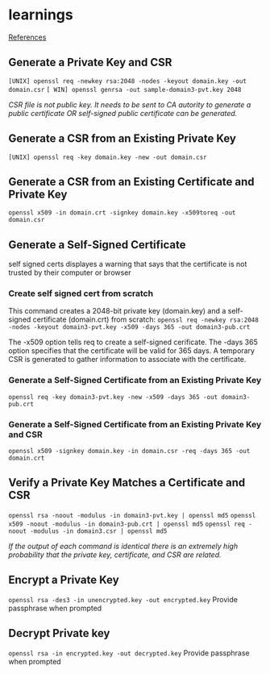 # learnings

[References](https://www.digitalocean.com/community/tutorials/openssl-essentials-working-with-ssl-certificates-private-keys-and-csrs)

## Generate a Private Key and CSR
`[UNIX] openssl req -newkey rsa:2048 -nodes -keyout domain.key -out domain.csr`
`[ WIN] openssl genrsa -out sample-domain3-pvt.key 2048`

*CSR file is not public key. It needs to be sent to CA autority to generate a public certificate OR self-signed public certificate can be generated.*

## Generate a CSR from an Existing Private Key
`[UNIX] openssl req -key domain.key -new -out domain.csr`

## Generate a CSR from an Existing Certificate and Private Key
`openssl x509 -in domain.crt -signkey domain.key -x509toreq -out domain.csr`

## Generate a Self-Signed Certificate
self signed certs displayes a warning that says that the certificate is not trusted by their computer or browser

### Create self signed cert from scratch
This command creates a 2048-bit private key (domain.key) and a self-signed certificate (domain.crt) from scratch:
`openssl req -newkey rsa:2048 -nodes -keyout domain3-pvt.key -x509 -days 365 -out domain3-pub.crt`

The -x509 option tells req to create a self-signed cerificate. The -days 365 option specifies that the certificate will be valid for 365 days. A temporary CSR is generated to gather information to associate with the certificate.

### Generate a Self-Signed Certificate from an Existing Private Key
`openssl req -key domain3-pvt.key -new -x509 -days 365 -out domain3-pub.crt`

### Generate a Self-Signed Certificate from an Existing Private Key and CSR
`openssl x509 -signkey domain.key -in domain.csr -req -days 365 -out domain.crt`

## Verify a Private Key Matches a Certificate and CSR
`openssl rsa -noout -modulus -in domain3-pvt.key | openssl md5`
`openssl x509 -noout -modulus -in domain3-pub.crt | openssl md5`
`openssl req -noout -modulus -in domain3.csr | openssl md5`

*If the output of each command is identical there is an extremely high probability that the private key, certificate, and CSR are related.*

## Encrypt a Private Key
`openssl rsa -des3 -in unencrypted.key -out encrypted.key`
Provide passphrase when prompted

## Decrypt Private key
`openssl rsa -in encrypted.key -out decrypted.key`
Provide passphrase when prompted
